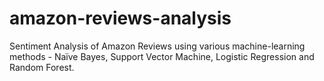 # amazon-reviews-analysis

Sentiment Analysis of Amazon Reviews using various machine-learning methods - Naïve Bayes,
Support Vector Machine, Logistic Regression and Random Forest.
